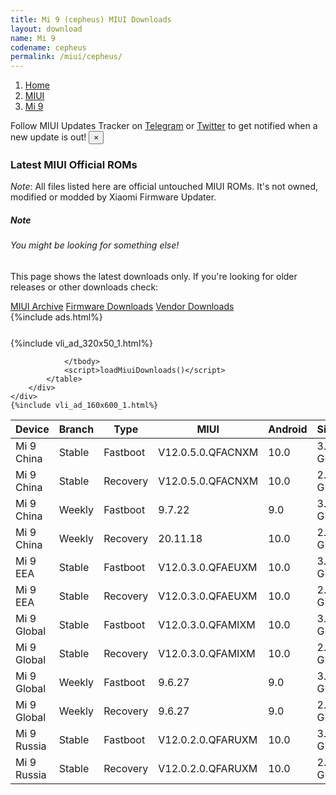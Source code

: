 ```yaml
---
title: Mi 9 (cepheus) MIUI Downloads
layout: download
name: Mi 9
codename: cepheus
permalink: /miui/cepheus/
---
```

<nav aria-label="breadcrumb">
    <ol class="breadcrumb">
        <li class="breadcrumb-item"><a href="/">Home</a></li>
        <li class="breadcrumb-item"><a href="/miui/">MIUI</a></li>
        <li class="breadcrumb-item active" aria-current="page"><a href="/miui/cepheus/">Mi 9</a></li>
    </ol>
</nav>
<div class="alert alert-primary alert-dismissible fade show" role="alert">
    Follow MIUI Updates Tracker on <a href="https://t.me/MIUIUpdatesTracker" class="alert-link">Telegram</a>
     or <a href="https://twitter.com/MiFwUpdater" class="alert-link">Twitter</a> to get notified when a new update is out!
    <button type="button" class="close" data-dismiss="alert" aria-label="Close">
        <span aria-hidden="true">&times;</span>
    </button>
</div>

### Latest MIUI Official ROMs
*Note*: All files listed here are official untouched MIUI ROMs. It's not owned, modified or modded by Xiaomi Firmware Updater.
<div class="card">
  <div class="card-body">
    <h5 class="card-title">Note</h5>
    <h6 class="card-subtitle mb-2 text-muted">You might be looking for something else!</h6>
    <p class="card-text">This page shows the latest downloads only.
     If you're looking for older releases or other downloads check:</p>
    <a href="/archive/miui/cepheus/" class="card-link">MIUI Archive</a>
    <a href="/firmware/cepheus/" class="card-link">Firmware Downloads</a>
    <a href="/vendor/cepheus/" class="card-link">Vendor Downloads</a>
  </div>
</div>
{%include ads.html%}
<div class="row justify-content-center">
    <div class="col-10">
        <div class="table-responsive-md" style="margin-top: 25px;">
            {%include vli_ad_320x50_1.html%}
            <table id="miui" class="display dt-responsive nowrap compact table table-striped table-hover table-sm">
                <thead class="thead-dark">
                    <tr>
                        <th data-ref="device">Device</th>
                        <th data-ref="branch">Branch</th>
                        <th data-ref="type">Type</th>
                        <th data-ref="miui">MIUI</th>
                        <th data-ref="android">Android</th>
                        <th data-ref="size">Size</th>
                        <th data-ref="size">Date</th>
                        <th data-ref="link">Link</th>
                    </tr>
                </thead>
                <tbody>
                <tr><td>Mi 9 China</td><td>Stable</td><td>Fastboot</td><td>V12.0.5.0.QFACNXM</td><td>10.0</td><td>3.8 GB</td><td>2020-10-13</td><td><a href="/miui/cepheus/stable/V12.0.5.0.QFACNXM/">Download</a></td></tr>
<tr><td>Mi 9 China</td><td>Stable</td><td>Recovery</td><td>V12.0.5.0.QFACNXM</td><td>10.0</td><td>2.7 GB</td><td>2020-10-18</td><td><a href="/miui/cepheus/stable/V12.0.5.0.QFACNXM/">Download</a></td></tr>
<tr><td>Mi 9 China</td><td>Weekly</td><td>Fastboot</td><td>9.7.22</td><td>9.0</td><td>3.7 GB</td><td>2019-07-23</td><td><a href="/miui/cepheus/weekly/9.7.22/">Download</a></td></tr>
<tr><td>Mi 9 China</td><td>Weekly</td><td>Recovery</td><td>20.11.18</td><td>10.0</td><td>2.8 GB</td><td>2020-11-19</td><td><a href="/miui/cepheus/weekly/20.11.18/">Download</a></td></tr>
<tr><td>Mi 9 EEA</td><td>Stable</td><td>Fastboot</td><td>V12.0.3.0.QFAEUXM</td><td>10.0</td><td>3.2 GB</td><td>2020-10-29</td><td><a href="/miui/cepheus/stable/V12.0.3.0.QFAEUXM/">Download</a></td></tr>
<tr><td>Mi 9 EEA</td><td>Stable</td><td>Recovery</td><td>V12.0.3.0.QFAEUXM</td><td>10.0</td><td>2.5 GB</td><td>2020-11-11</td><td><a href="/miui/cepheus/stable/V12.0.3.0.QFAEUXM/">Download</a></td></tr>
<tr><td>Mi 9 Global</td><td>Stable</td><td>Fastboot</td><td>V12.0.3.0.QFAMIXM</td><td>10.0</td><td>3.2 GB</td><td>2020-10-29</td><td><a href="/miui/cepheus/stable/V12.0.3.0.QFAMIXM/">Download</a></td></tr>
<tr><td>Mi 9 Global</td><td>Stable</td><td>Recovery</td><td>V12.0.3.0.QFAMIXM</td><td>10.0</td><td>2.5 GB</td><td>2020-11-11</td><td><a href="/miui/cepheus/stable/V12.0.3.0.QFAMIXM/">Download</a></td></tr>
<tr><td>Mi 9 Global</td><td>Weekly</td><td>Fastboot</td><td>9.6.27</td><td>9.0</td><td>3.3 GB</td><td>2019-06-28</td><td><a href="/miui/cepheus/weekly/9.6.27/">Download</a></td></tr>
<tr><td>Mi 9 Global</td><td>Weekly</td><td>Recovery</td><td>9.6.27</td><td>9.0</td><td>2.5 GB</td><td>2019-06-28</td><td><a href="/miui/cepheus/weekly/9.6.27/">Download</a></td></tr>
<tr><td>Mi 9 Russia</td><td>Stable</td><td>Fastboot</td><td>V12.0.2.0.QFARUXM</td><td>10.0</td><td>3.2 GB</td><td>2020-09-07</td><td><a href="/miui/cepheus/stable/V12.0.2.0.QFARUXM/">Download</a></td></tr>
<tr><td>Mi 9 Russia</td><td>Stable</td><td>Recovery</td><td>V12.0.2.0.QFARUXM</td><td>10.0</td><td>2.5 GB</td><td>2020-09-23</td><td><a href="/miui/cepheus/stable/V12.0.2.0.QFARUXM/">Download</a></td></tr>

                </tbody>
                <script>loadMiuiDownloads()</script>
            </table>
        </div>
    </div>
    {%include vli_ad_160x600_1.html%}
</div>

